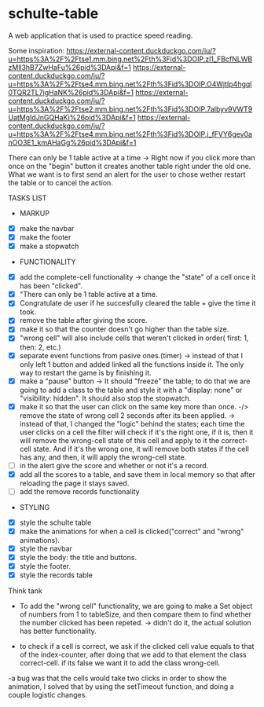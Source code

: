 # schulte-table
A web application that is used to practice speed reading.

Some inspiration:
https://external-content.duckduckgo.com/iu/?u=https%3A%2F%2Ftse1.mm.bing.net%2Fth%3Fid%3DOIP.zl1_FBcfNLWBzMll3hB7ZwHaFu%26pid%3DApi&f=1
https://external-content.duckduckgo.com/iu/?u=https%3A%2F%2Ftse4.mm.bing.net%2Fth%3Fid%3DOIP.O4WjtIp4hgql0TQR2TL7igHaNK%26pid%3DApi&f=1
https://external-content.duckduckgo.com/iu/?u=https%3A%2F%2Ftse2.mm.bing.net%2Fth%3Fid%3DOIP.7aIbyv9VWT9UatMgIdJnGQHaKi%26pid%3DApi&f=1
https://external-content.duckduckgo.com/iu/?u=https%3A%2F%2Ftse4.mm.bing.net%2Fth%3Fid%3DOIP.j_fFVY6gev0anOO3E1_kmAHaGg%26pid%3DApi&f=1

There can only be 1 table active at a time -> Right now if you click more than once on the "begin" button it creates another table right under the old one. What we want is to first send an alert for the user to chose wether restart the table or to cancel the action. 

TASKS LIST 

* MARKUP 
- [x] make the navbar
- [x] make the footer
- [x] make a stopwatch

* FUNCTIONALITY
- [x] add the complete-cell functionality -> change the "state" of a cell once it has been "clicked".
- [x] "There can only be 1 table active at a time.
- [x] Congratulate de user if he succesfully cleared the table + give the time it took.
- [x] remove the table after giving the score.
- [x] make it so that the counter doesn't go higher than the table size.
- [x] "wrong cell" will also include cells that weren't clicked in order( first: 1, then: 2, etc.)
- [x] separate event functions from pasive ones.(timer) -> instead of  that I only left 1 button and added linked all the functions inside it. The only way to restart the game is by finishing it.
- [x] make a "pause" button -> It should "freeze" the table; to do that we are going to add a class to the table and style it with a "display: none" or "visibility: hidden". It should also stop the stopwatch.
- [x] make it so that the user can click on the same key more than once. -/> remove the state of wrong cell 2 seconds after its been applied. -> instead of that, I changed the "logic" behind the states; each time the user clicks on a cell the filter will check if it's the right one, if it is, then it will remove the wrong-cell state of this cell and apply to it the correct-cell state. And if it's the wrong one, it will remove both states if the cell has any, and then, it will apply the wrong-cell state.
- [ ] in the alert give the score and whether or not it's a record. 
- [x] add all the scores to a table, and save them in local memory so that after reloading the page it stays saved.
- [ ] add the remove records functionality

* STYLING
- [x] style the schulte table
- [x] make the animations for when a cell is clicked("correct" and "wrong" animations).
- [x] style the navbar
- [x] style the body: the title and buttons.
- [x] style the footer.
- [x] style the records table

Think tank
- To add the "wrong cell" functionality, we are going to make a Set object of numbers from 1 to tableSize, and then compare them to find whether the number clicked has been repeted. -> didn't do it, the actual solution has better functionality.

- to check if a cell is correct, we ask if the clicked cell value equals to that of the index-counter, after doing that we add to that element the class correct-cell. if its false we want it to add the class wrong-cell.

-a bug was that the cells would take two clicks in order to show the animation, I solved that by using the setTimeout function, and doing a couple logistic changes.